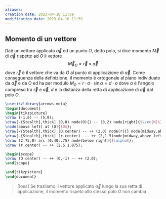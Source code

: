 ```yaml
---
aliases: 
creation date: 2023-04-10 11:59
modification date: 2023-04-10 11:59
---
```


## Momento di un vettore
Dati un vettore applicato $\vec{a}$ ed un punto $O$, detto polo, si dice momento $\vec{M}$ di $\vec{a}$ rispetto ad $O$ il vettore
$$
\vec{M}_{O} = \vec{r} \times \vec{a}
$$
dove $\vec{r}$ è il vettore che va da $O$ al punto di applicazione di $\vec{a}$. Come conseguenza della definizione, il momento è ortogonale al piano individuato da $\vec{a}$ e da $O$ ed ha per modulo $M_{O} = r \cdot a \cdot \sin \alpha = d \cdot a$ dove $\alpha$ è l'angolo compreso tra $\vec{r}$ e $\vec{a}$, $d$ è la distanza della retta di applicazione di $\vec{a}$ dal polo $O$.

```tikz
\usetikzlibrary{arrows.meta}
\begin{document}
\begin{tikzpicture}
\draw (-1,0) -- (5,0);
\draw[-{Stealth},thick] (0,0) node(O){} -- (0,2) node[right]{$\vec{M}$};
\node[above left] at (O){$O$};
\draw[-{Stealth},thick] (O.center) -- ++ (2,0) node(r){} node[midway,above]{$\vec{r}$};
\draw[-{Stealth},thick] (r.center)  -- ++ (2,1.5)node[midway,above left]{$\vec{a}$};
\draw (2.75,0) arc (0:40:.75) node[below right]{$\alpha$};
\draw (r.center) -- ++ (2.5,1.875);

\begin{scope}
\draw (O.center) -- ++ (0,-1) -- ++ (2,0);
\end{scope}

\end{tikzpicture}
\end{document}
```

>[!oss]
>Se trasliamo il vettore applicato $\vec{a}$ lungo la sua retta di applicazione, il momento rispeto allo stesso polo $O$ non cambia


